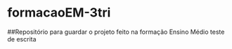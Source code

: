 # formacaoEM-3tri
##Repositório para guardar o projeto feito na formação Ensino Médio
teste de escrita
